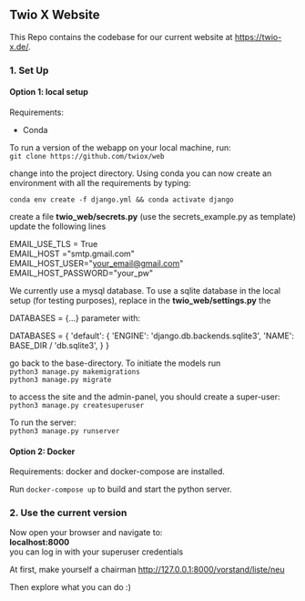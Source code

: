 ## Twio X Website ##
This Repo contains the codebase for our current website at https://twio-x.de/.

### 1. Set Up ###

#### Option 1: local setup ####

Requirements:
- Conda

To run a version of the webapp on your local machine, run:\
`git clone https://github.com/twiox/web`

change into the project directory. Using conda you can now create an environment with all the requirements by typing: 

`conda env create -f django.yml &&
conda activate django`

create a file **twio_web/secrets.py** (use the secrets_example.py as template)
update the following lines

EMAIL_USE_TLS = True\
EMAIL_HOST ="smtp.gmail.com"\
EMAIL_HOST_USER="your_email@gmail.com"\
EMAIL_HOST_PASSWORD="your_pw"

We currently use a mysql database. To use a sqlite database in the local setup (for testing purposes),
replace in the **twio_web/settings.py** the 

DATABASES = {...} parameter with:

DATABASES = {
    'default': {
        'ENGINE': 'django.db.backends.sqlite3',
        'NAME': BASE_DIR / 'db.sqlite3',
    }
}

go back to the base-directory. To initiate the models run\
`python3 manage.py makemigrations`\
`python3 manage.py migrate`

to access the site and the admin-panel, you should create a super-user:\
`python3 manage.py createsuperuser`

To run the server:\
`python3 manage.py runserver`

#### Option 2: Docker ####

Requirements: docker and docker-compose are installed.

Run `docker-compose up` to build and start the python server.

### 2. Use the current version ###

Now open your browser and navigate to:\
**localhost:8000**\
you can log in with your superuser credentials

At first, make yourself a chairman
http://127.0.0.1:8000/vorstand/liste/neu

Then explore what you can do :)

